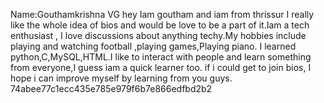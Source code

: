 Name:Gouthamkrishna VG
hey Iam goutham and iam from thrissur I really like the whole idea of bios and would be love to be a part of it.Iam a tech enthusiast , I love discussions about anything techy.My hobbies include playing and watching football ,playing games,Playing piano.
I learned python,C,MySQL,HTML.I like to interact with people and learn something from everyone,I guess iam a quick learner too. if i could get to join bios, I hope i can improve myself by learning from you guys.  
74abee77c1ecc435e785e979f6b7e866edfbd2b2
